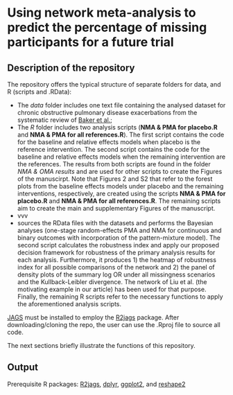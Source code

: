 # Using network meta-analysis to predict the percentage of missing participants for a future trial


## Description of the repository

The repository offers the typical structure of separate folders for data, and R (scripts and .RData):
* The _data_ folder includes one text file containing the analysed dataset for chronic obstructive pulmonary disease exacerbations from the systematic review of [Baker et al.](https://pubmed.ncbi.nlm.nih.gov/19637942/);
* The _R_ folder includes two analysis scripts (__NMA & PMA for placebo.R__ and __NMA & PMA for all references.R__). The first script contains the code for the baseline and relative effects models when placebo is the reference intervention. The second script contains the code for the baseline and relative effects models when the remaining intervention are the references. The results from both scripts are found in the folder _NMA & OMA results_ and are used for other scripts to create the Figures of the manuscirpt. Note that Figures 2 and S2 that refer to the forest plots from the baseline effects models under placebo and the remaining interventions, respectively, are created using the scripts __NMA & PMA for placebo.R__ and __NMA & PMA for all references.R__. The remaining scripts aim to create the main and supplementary Figures of the manuscript.
 * vvv
* sources the RData files with the datasets and performs the Bayesian analyses (one-stage random-effects PMA and NMA for continuous and binary outcomes with incorporation of the pattern-mixture model). The second script calculates the robustness index and apply our proposed decision framework for robustness of the primary analysis results for each analysis. Furthermore, it produces 1) the heatmap of robustness index for all possible comparisons of the network and 2) the panel of density plots of the summary log OR under all missingness scenarios and the Kullback-Leibler divergence. The network of Liu et al. (the motivating example in our article) has been used for that purpose. Finally, the remaining R scripts refer to the necessary functions to apply the aforementioned analysis scripts.<br>

[JAGS](http://mcmc-jags.sourceforge.net/) must be installed to employ the [R2jags](https://github.com/suyusung/R2jags/issues/) package. After downloading/cloning the repo, the user can use the .Rproj file to source all code.

The next sections briefly illustrate the functions of this repository.

## Output 

Prerequisite R packages: [R2jags](https://CRAN.R-project.org/package=R2jags), [dplyr](https://CRAN.R-project.org/package=dplyr), [ggplot2](https://cran.r-project.org/web/packages/ggplot2/index.html), and [reshape2](https://cran.r-project.org/web/packages/reshape2/index.html)
